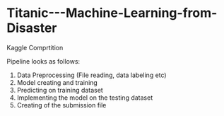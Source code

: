 # Titanic---Machine-Learning-from-Disaster
Kaggle Comprtition

Pipeline looks as follows:
1. Data Preprocessing (File reading, data labeling etc) 
2. Model creating and training 
3. Predicting on training dataset 
4. Implementing the model on the testing dataset 
5. Creating of the submission file 
